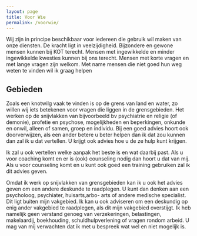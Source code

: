 ```yaml
---
layout: page
title: Voor Wie
permalink: /voorwie/
---
```


Wij zijn in principe beschikbaar voor iedereen die gebruik wil maken van onze diensten.
De kracht ligt in veelzijdigheid. 
Bijzondere en gewone mensen kunnen bij KOT terecht. Mensen met ingewikkelde en minder ingewikkelde kwesties kunnen bij ons terecht. Mensen met korte vragen en met lange vragen zijn welkom. Met name mensen die niet goed hun weg weten te vinden wil ik graag helpen

## Gebieden
Zoals een knotwilg vaak te vinden is op de grens van land en water, zo willen wij iets betekenen voor vragen die liggen in de grensgebieden.
Het werken op de snijvlakken van bijvoorbeeld bv psychiatrie en religie (of demonie), profetie en psychose, mogelijkheden en beperkingen, onkunde en onwil, alleen of samen,  groep en individu.
Bij een goed advies hoort ook doorverwijzen, als een ander betere u beter helpen dan ik dat zou kunnen dan zal ik u dat vertellen. U krijgt ook advies  hoe u de ze hulp kunt krijgen.

Ik zal u ook vertellen welke aanpak het beste is en wat daarbij past. Als u voor coaching komt en er  is (ook) counseling nodig dan hoort u dat van mij. Als u voor counseling komt en u kunt ook goed een training gebruiken zal ik dit advies geven.

Omdat ik werk op snijvlakken van grensgebieden kan ik u ook het advies geven om een andere deskunde te raadplegen. U kunt dan denken aan een psycholoog, psychiater, huisarts,arbo- arts of andere medische specialist. Dit ligt buiten mijn vakgebied. 
Ik kan u ook adviseren om een deskundig op enig ander vakgebied te raadplegen, als dit mijn vakgebied overstijgt. Ik heb namelijk geen verstand genoeg van verzekeringen, belastingen, makelaardij, boekhouding, schuldhulpverlening of vragen rondom arbeid.
U mag van mij verwachten dat ik met u bespreek wat wel en niet mogelijk is.

